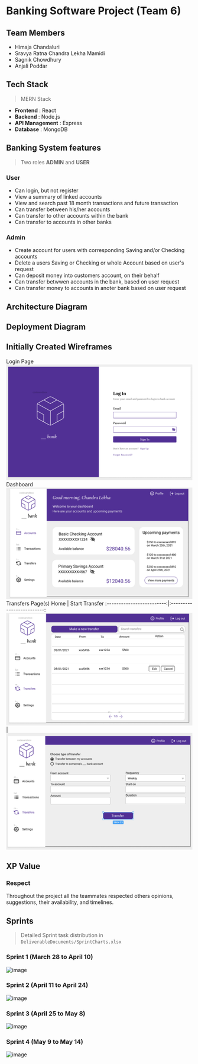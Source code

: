 # Banking Software Project (Team 6)

## Team Members

- Himaja Chandaluri
- Sravya Ratna Chandra Lekha Mamidi
- Sagnik Chowdhury
- Anjali Poddar

## Tech Stack

> MERN Stack
- **Frontend** : React
- **Backend** : Node.js
- **API Management** : Express
- **Database** : MongoDB

## Banking System features

> Two roles **ADMIN** and **USER**

### User

- Can login, but not register
- View a summary of linked accounts
- View and search past 18 month transactions and future transaction
- Can transfer between his/her accounts
- Can transfer to other accounts within the bank
- Can transfer to accounts in other banks 

### Admin

- Create account for users with corresponding Saving and/or Checking accounts
- Delete a users Saving or Checking or whole Account based on user's request
- Can deposit money into customers account, on their behalf
- Can transfer betwwen accounts in the bank, based on user request
- Can transfer money to accounts in anoter bank based on user request

## Architecture Diagram

## Deployment Diagram

## Initially Created Wireframes

Login Page
![](UX-mocks/Login-page.png)
Dashboard
![](UX-mocks/Accounts-page.png)
Transfers Page(s)
Home             |  Start Transfer
:-------------------------:|:-------------------------:
![](UX-mocks/Transfers-homepage.png)  |  ![](UX-mocks/Transfers-page.png)

## XP Value

### **Respect**

Throughout the project all the teammates respected others opinions, suggestions, their availability, and timelines.

## Sprints

> Detailed Sprint task distribution in ```DeliverableDocuments/SprintCharts.xlsx```

### Sprint 1 (**March 28** to **April 10**)

![image](https://user-images.githubusercontent.com/78995589/118200751-bb4d2580-b40a-11eb-9024-6738a89fa949.png)

### Sprint 2 (**April 11** to **April 24**)

![image](https://user-images.githubusercontent.com/78995589/118200851-f6e7ef80-b40a-11eb-9f9e-9556b4a75e4e.png)

### Sprint 3 (**April 25** to **May 8**)

![image](https://user-images.githubusercontent.com/78995589/118201080-88eff800-b40b-11eb-8b10-9efb6f64c34d.png)

### Sprint 4 (**May 9** to **May 14**)

![image](https://user-images.githubusercontent.com/78995589/118202079-f866e700-b40d-11eb-8d05-64b5b916ff6a.png)
